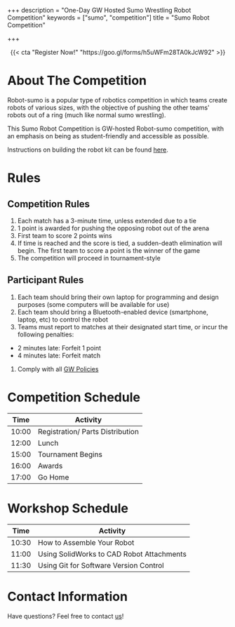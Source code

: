 +++
description = "One-Day GW Hosted Sumo Wrestling Robot Competition"
keywords = ["sumo", "competition"]
title = "Sumo Robot Competition"

+++
<center>
{{< cta "Register Now!" "https://goo.gl/forms/h5uWFm28TA0kJcW92" >}}
</center>

# About The Competition

Robot-sumo is a popular type of robotics competition in which teams create robots of various sizes, with the objective of pushing the other teams' robots out of a ring (much like normal sumo wrestling).

This Sumo Robot Competition is GW-hosted Robot-sumo competition, with an emphasis on being as student-friendly and accessible as possible.

Instructions on building the robot kit can be found [here](https://github.com/GW-Robotics/Generic-Robot-Platform/wiki).

# Rules

## Competition Rules

1. Each match has a 3-minute time, unless extended due to a tie
2. 1 point is awarded for pushing the opposing robot out of the arena
3. First team to score 2 points wins
4. If time is reached and the score is tied, a sudden-death elimination will begin. The first team to score a point is the winner of the game
5. The competition will proceed in tournament-style

## Participant Rules

1. Each team should bring their own laptop for programming and design purposes (some computers will be available for use)
2. Each team should bring a Bluetooth-enabled device (smartphone, laptop, etc) to control the robot
3. Teams must report to matches at their designated start time, or incur the following penalties:

* 2 minutes late: Forfeit 1 point
* 4 minutes late: Forfeit match

1. Comply with all [GW Policies](https://compliance.gwu.edu/code-conduct-policies)

# Competition Schedule

Time  | Activity
------|----------
10:00 | Registration/ Parts Distribution
12:00 | Lunch
15:00 | Tournament Begins
16:00 | Awards
17:00 | Go Home

# Workshop Schedule

Time  | Activity
------|----------
10:30 | How to Assemble Your Robot
11:00 | Using SolidWorks to CAD Robot Attachments
11:30 | Using Git for Software Version Control

# Contact Information

Have questions? Feel free to contact [us](mailto:robotics@gwu.edu)!